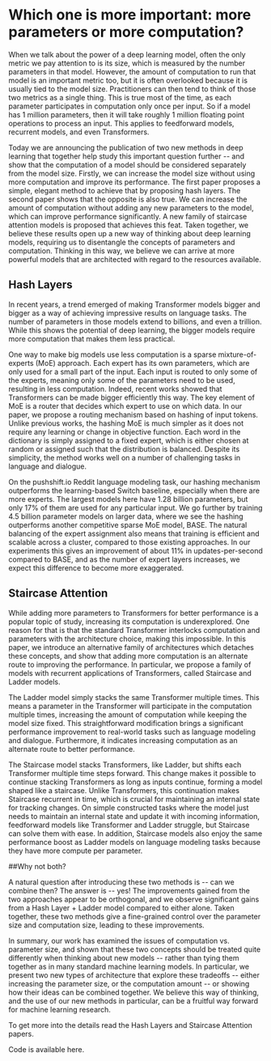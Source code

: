 # Which one is more important: more parameters or more computation?

When we talk about the power of a deep learning model, often the only metric we pay attention to is its size, which is measured by the number parameters in that model. However, the amount of computation to run that model is an important metric too, but it is often overlooked because it is usually tied to the model size. Practitioners can then tend to think of those two metrics as a single thing. This is true most of the time, as each parameter participates in computation only once per input. So if a model has 1 million parameters, then it will take roughly 1 million floating point operations to process an input. This applies to feedforward models, recurrent models, and even Transformers.

Today we are announcing the publication of two new methods in deep learning that together help study this important question further -- and show that the computation of a model should be considered separately from the model size. Firstly, we can increase the model size without using more computation and improve its performance. The first paper proposes a simple, elegant method to achieve that by proposing hash layers. The second paper shows that the opposite is also true. We can increase the amount of computation without adding any new parameters to the model, which can improve performance significantly. A new family of staircase attention models is proposed that achieves this feat. Taken together, we believe these results open up a new way of thinking about deep learning models, requiring us to disentangle the concepts of parameters and computation. Thinking in this way, we believe we can arrive at more powerful models that are architected with regard to the resources available. 

## Hash Layers

In recent years, a trend emerged of making Transformer models bigger and bigger as a way of achieving impressive results on language tasks. The number of parameters in those models extend to billions, and even a trillion. While this shows the potential of deep learning, the bigger models require more computation that makes them less practical. 

One way to make big models use less computation is a sparse mixture-of-experts (MoE) approach. Each expert has its own parameters, which are only used for a small part of the input. Each input is routed to only some of the experts, meaning only some of the parameters need to be used, resulting in less computation. Indeed, recent works showed that Transformers can be made bigger efficiently this way. The key element of MoE is a router that decides which expert to use on which data. 
In our paper, we propose a routing mechanism based on hashing of input tokens. Unlike previous works, the hashing MoE is much simpler as it does not require any learning or change in objective function. Each word in the dictionary is simply assigned to a fixed expert, which is either chosen at random or assigned such that the distribution is balanced. Despite its simplicity, the method works well on a number of challenging tasks in language and dialogue.
 

On the pushshift.io Reddit language modeling task, our hashing mechanism outperforms the learning-based Switch baseline, especially when there are more experts. The largest models here have 1.28 billion parameters, but only 17% of them are used for any particular input. We go further by training 4.5 billion parameter models on larger data, where we see the hashing outperforms another competitive sparse MoE model, BASE. The natural balancing of the expert assignment also means that training is efficient and scalable across a cluster, compared to those existing approaches. In our experiments this gives an improvement of about 11% in updates-per-second compared to BASE, and as the number of expert layers increases, we expect this difference to become more exaggerated.

## Staircase Attention

While adding more parameters to Transformers for better performance is a popular topic of study, increasing its computation is underexplored. One reason for that is that the standard Transformer interlocks computation and parameters with the architecture choice, making this impossible.  In this paper, we introduce an alternative family of architectures which detaches these concepts, and show that adding more computation is an alternate route to improving the performance. In particular, we propose a family of models with recurrent applications of Transformers, called Staircase and Ladder models. 

The Ladder model simply stacks the same Transformer multiple times. This means a parameter in the Transformer will participate in the computation multiple times, increasing the amount of computation while keeping the model size fixed. This straightforward modification brings a significant performance improvement to real-world tasks such as language modeling and dialogue. Furthermore, it indicates increasing computation as an alternate route to better performance. 

The Staircase model stacks Transformers, like Ladder, but shifts each Transformer multiple time steps forward. This change makes it possible to continue stacking Transformers as long as inputs continue, forming a model shaped like a staircase. Unlike Transformers, this continuation makes Staircase recurrent in time, which is crucial for maintaining an internal state for tracking changes. On simple constructed tasks where the model just needs to maintain an internal state and update it with incoming information, feedforward models like Transformer and Ladder struggle, but Staircase can solve them with ease. In addition, Staircase models also enjoy the same performance boost as Ladder models on language modeling tasks because they have more compute per parameter.

##Why not both?

A natural question after introducing these two methods is -- can we combine then? The answer is -- yes! The improvements gained from the two approaches appear to be orthogonal, and we observe significant gains from a Hash Layer + Ladder model compared to either alone. Taken together, these two methods give a fine-grained control over the parameter size and computation size, leading to these improvements.

In summary, our work has examined the issues of computation vs. parameter size, and shown that these two concepts should be treated quite differently when thinking about new models -- rather than tying them together as in many standard machine learning models. In particular, we present two new types of architecture that explore these tradeoffs -- either increasing the parameter size, or the computation amount -- or showing how their ideas can be combined together. We believe this way of thinking, and the use of our new methods in particular, can be a fruitful way forward for machine learning research.


To get more into the details read the Hash Layers and Staircase Attention papers.

Code is available here.
